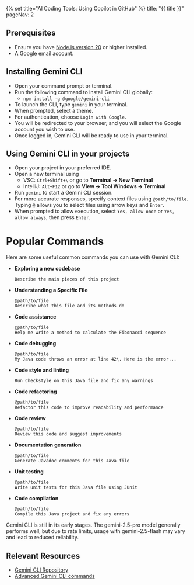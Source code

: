 {% set title="AI Coding Tools: Using Copilot in GitHub" %}
<frontmatter>
  title: "{{ title }}"
  pageNav: 2
</frontmatter>

<include src="vscode.md#wip-warning" />

## Prerequisites

* Ensure you have [Node.js version 20](https://nodejs.org/en/download) or higher installed.  
* A Google email account.

## Installing Gemini CLI
* Open your command prompt or terminal.  
* Run the following command to install Gemini CLI globally:  
  * `npm install -g @google/gemini-cli`  
* To launch the CLI, type `gemini` in your terminal.  
* When prompted, select a theme.  
* For authentication, choose `Login with Google`.  
* You will be redirected to your browser, and you will select the Google account you wish to use.  
* Once logged in, Gemini CLI will be ready to use in your terminal.

## Using Gemini CLI in your projects
* Open your project in your preferred IDE.  
* Open a new terminal using 
  * VSC: `Ctrl+Shift+\` or go to **Terminal → New Terminal**
  * IntelliJ: `Alt+F12` or go to **View → Tool Windows → Terminal**
* Run `gemini` to start a Gemini CLI session.  
* For more accurate responses, specify context files using `@path/to/file`. Typing `@` allows you to select files using arrow keys and `Enter`.  
* When prompted to allow execution, select `Yes, allow once` or `Yes, allow always`, then press `Enter`.

# Popular Commands
Here are some useful common commands you can use with Gemini CLI:
* **Exploring a new codebase**
  ```
  Describe the main pieces of this project
  ```
* **Understanding a Specific File**  
  ```
  @path/to/file  
  Describe what this file and its methods do  
  ```
* **Code assistance**  
  ```
  @path/to/file  
  Help me write a method to calculate the Fibonacci sequence  
  ```
* **Code debugging**  
  ```
  @path/to/file  
  My Java code throws an error at line 42\. Here is the error...  
  ```
* **Code style and linting**  
  ``` 
  Run Checkstyle on this Java file and fix any warnings  
  ```
* **Code refactoring**  
  ```
  @path/to/file
  Refactor this code to improve readability and performance
  ```
* **Code review**  
  ```
  @path/to/file
  Review this code and suggest improvements
  ```
* **Documentation generation**  
  ```
  @path/to/file
  Generate Javadoc comments for this Java file
  ```
* **Unit testing**  
  ```
  @path/to/file
  Write unit tests for this Java file using JUnit
  ```
* **Code compilation**  
  ```
  @path/to/file
  Compile this Java project and fix any errors
  ```

<box type="warning" seamless>

Gemini CLI is still in its early stages. The gemini-2.5-pro model generally performs well, but due to rate limits, usage with gemini-2.5-flash may vary and lead to reduced reliability.
</box>

## Relevant Resources
* [Gemini CLI Repository](https://github.com/google-gemini/gemini-cli)  
* [Advanced Gemini CLI commands](https://github.com/google-gemini/gemini-cli/blob/main/docs/cli/commands.md)
